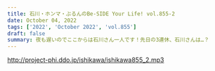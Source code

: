 ```yaml
---
title: 石川・ホンマ・ぶるんのBe-SIDE Your Life! vol.855-2
date: October 04, 2022
tags: ['2022', 'October 2022', 'vol.855']
draft: false
summary: 夜も遅いのでここからは石川さん一人です！先日の3連休、石川さんは…？
---
```


http://project-phi.ddo.jp/ishikawa/ishikawa855_2.mp3
